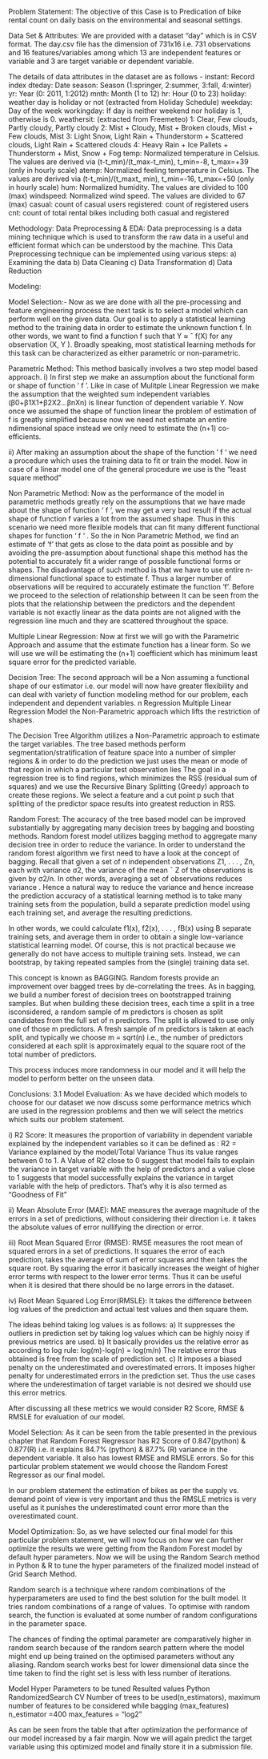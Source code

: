 Problem Statement:
The objective of this Case is to Predication of bike rental count on daily basis on the
environmental and seasonal settings.

Data Set & Attributes:
We are provided with a dataset “day” which is in CSV format.
The day.csv file has the dimension of 731x16 i.e. 731 observations and 16 features/variables among which
13 are independent features or variable and 3 are target variable or dependent variable.

The details of data attributes in the dataset are as follows -
instant: Record index
dteday: Date
season: Season (1:springer, 2:summer, 3:fall, 4:winter)
yr: Year (0: 2011, 1:2012)
mnth: Month (1 to 12)
hr: Hour (0 to 23)
holiday: weather day is holiday or not (extracted from Holiday Schedule)
weekday: Day of the week
workingday: If day is neither weekend nor holiday is 1, otherwise is 0.
weathersit: (extracted from Freemeteo)
1: Clear, Few clouds, Partly cloudy, Partly cloudy
2: Mist + Cloudy, Mist + Broken clouds, Mist + Few clouds, Mist
3: Light Snow, Light Rain + Thunderstorm + Scattered clouds, Light Rain + Scattered clouds
4: Heavy Rain + Ice Pallets + Thunderstorm + Mist, Snow + Fog
temp: Normalized temperature in Celsius. The values are derived via
(t-t_min)/(t_max-t_min),
t_min=-8, t_max=+39 (only in hourly scale)
atemp: Normalized feeling temperature in Celsius. The values are derived via
(t-t_min)/(t_maxt_
min), t_min=-16, t_max=+50 (only in hourly scale)
hum: Normalized humidity. The values are divided to 100 (max)
windspeed: Normalized wind speed. The values are divided to 67 (max)
casual: count of casual users
registered: count of registered users
cnt: count of total rental bikes including both casual and registered

Methodology:
Data Preprocessing & EDA:
Data preprocessing is a data mining technique which is used to transform the raw data in a
useful and efficient format which can be understood by the machine.
This Data Preprocessing technique can be implemented using various steps:
a) Examining the data
b) Data Cleaning
c) Data Transformation
d) Data Reduction

Modeling:

Model Selection:-
Now as we are done with all the pre-processing and feature engineering process the next task is to select a model which can perform well on the given data.
Our goal is to apply a statistical learning method to the training data in order to estimate the unknown function f. In other words, we want to find a function f such that 
Y ≈ ˆ f(X) for any observation (X, Y ). Broadly speaking, most statistical learning methods for this task can be characterized as either parametric or non-parametric.


Parametric Method: 
This method basically involves a two step model based approach.
i) In first step we make an assumption about the functional form or shape of function ‘ f ’. Like in case of Mulitple Linear Regression we make the assumption that the 
weighted sum independent variables (β0+β1X1+β2X2…βnXn) is linear function of dependent variable Y.
Now once we assumed the shape of function linear the problem of estimation of f is greatly simplified because now we need not estimate an entire ndimensional space instead
we only need to estimate the (n+1) co-efficients.

ii) After making an assumption about the shape of the function ‘ f ‘ we need a procedure which uses the training data to fit or train the model. Now in case of a linear model
one of the general procedure we use is the “least square method”

Non Parametric Method: 
Now as the performance of the model in parametric methods greatly rely on the assumptions that we have made about the shape of function ‘ f ‘, we may get a very bad result 
if the actual shape of function f varies a lot from the assumed shape. Thus in this scenario we need more flexible models that can fit many different functional shapes for 
function ‘ f ‘ . So the in Non Parametric Method, we find an estimate of ‘f’ that gets as close to the data point as possible and by avoiding the pre-assumption about 
functional shape this method has the potential to accurately fit a wider range of possible functional forms or shapes.
The disadvantage of such method is that we have to use entire n-dimensional functional space to estimate f. Thus a larger number of observations will be required
to accurately estimate the function ‘f’.
Before we proceed to the selection of relationship between It can be seen from the plots that the relationship between the predictors and the dependent variable is not exactly
linear as the data points are not aligned with the regression line much and they are scattered throughout the space.

Multiple Linear Regression:
Now at first we will go with the Parametric Approach and assume that the estimate function has a linear form. So we will use we will be estimating the (n+1) coefficient which 
has minimum least square error for the predicted variable.


Decision Tree:
The second approach will be a Non assuming a functional shape of our estimator i.e. our model will now have greater flexibility and can deal with variety of function modeling 
method for our problem, each independent and dependent variables. n Regression Multiple Linear Regression Model the Non-Parametric approach which lifts the restriction of shapes.




The Decision Tree Algorithm utilizes a Non-Parametric approach to estimate the
target variables. The tree based methods perform segmentation/stratification of
feature space into a number of simpler regions & in order to do the prediction we just
uses the mean or mode of that region in which a particular test observation lies
The goal in a regression tree is to find regions, which minimizes the RSS (residual
sum of squares) and we use the Recursive Binary Splitting (Greedy) approach to
create these regions.
We select a feature and a cut point p such that splitting of the predictor space results
into greatest reduction in RSS.

Random Forest:
The accuracy of the tree based model can be improved substantially by aggregating many decision trees by bagging and boosting methods.
Random forest model utilizes bagging method to aggregate many decision tree in order to reduce the variance.
In order to understand the random forest algorithm we first need to have a look at the concept of bagging.
Recall that given a set of n independent observations Z1, . . . , Zn, each with variance σ2, the variance of the mean ¯ Z of the observations is given by σ2/n. In other words,
averaging a set of observations reduces variance . Hence a natural way to reduce the variance and hence increase the prediction accuracy of a statistical learning method is to 
take many training sets from the population, build a separate prediction model using each training set, and average the resulting predictions.

In other words, we could calculate f1(x), f2(x), . . . , fB(x) using B separate training sets, and average them in order to obtain a single low-variance statistical learning
model. Of course, this is not practical because we generally do not have access to multiple training sets. Instead, we can bootstrap, by taking repeated samples from the (single)
training data set.

This concept is known as BAGGING.
Random forests provide an improvement over bagged trees by de-correlating the trees. As in bagging, we build a number forest of decision trees on bootstrapped training samples.
But when building these decision trees, each time a split in a tree isconsidered, a random sample of m predictors is chosen as split candidates from the full set of n predictors.
The split is allowed to use only one of those m predictors. A fresh sample of m predictors is taken at each split, and typically we choose m = sqrt(n) i.e., the number of 
predictors considered at each split is approximately equal to the square root of the total number of predictors.

This process induces more randomness in our model and it will help the model to perform better on the unseen data.

Conclusions:
3.1 Model Evaluation:
As we have decided which models to choose for our dataset we now discuss some performance metrics which are used in the regression problems and then we will select the metrics
which suits our problem statement.

i) R2 Score: It measures the proportion of variability in dependent variable explained by the independent variables so it can be defined as : 
R2 = Variance explained by the model/Total Variance
Thus its value ranges between 0 to 1. A Value of R2 close to 0 suggest that model fails to explain the variance in target variable with the help of predictors and a value close
to 1 suggests that model successfully  explains the variance in target variable with the help of predictors. That’s why it is also termed as “Goodness of Fit”

ii) Mean Absolute Error (MAE): MAE measures the average magnitude of the errors in a set of predictions, without considering their direction i.e. it takes the absolute values
of error nullifying the direction or error.

iii) Root Mean Squared Error (RMSE): RMSE measures the root mean of squared errors in a set of predictions. It squares the error of each prediction, takes the average of sum of
error squares and then takes the square root.
By squaring the error it basically increases the weight of higher error terms with respect to the lower error terms. Thus it can be useful when it is desired that there should
be no large errors in the dataset.

iv) Root Mean Squared Log Error(RMSLE): It takes the difference between log values of the prediction and actual test values and then square them.

The ideas behind taking log values is as follows:
a) It suppresses the outliers in prediction set by taking log values which can be highly noisy if previous metrics are used.
b) It basically provides us the relative error as according to log rule: log(m)-log(n) = log(m/n) The relative error thus obtained is free from the scale of prediction set.
c) It imposes a biased penalty on the underestimated and overestimated
errors. It imposes higher penalty for underestimated errors in the prediction set. Thus the use cases where the underestimation of target variable is not desired we should use 
this error metrics.

After discussing all these metrics we would consider R2 Score, RMSE & RMSLE for evaluation of our model.

Model Selection:
As it can be seen from the table presented in the previous chapter that Random Forest Regressor has R2 Score of 0.847(python) & 0.877(R) i.e. it explains 84.7%
(python) & 87.7% (R) variance in the dependent variable. It also has lowest RMSE and RMSLE errors. So for this particular problem statement we would choose the
Random Forest Regressor as our final model.

In our problem statement the estimation of bikes as per the supply vs. demand point of view is very important and thus the RMSLE metrics is very useful as it
punishes the underestimated count error more than the overestimated count.

Model Optimization:
So, as we have selected our final model for this particular problem statement, we will now focus on how we can further optimize the results we were getting from
the Random Forest model by default hyper parameters. Now we will be using the Random Search method in Python & R to tune the hyper parameters of the finalized model instead 
of Grid Search Method.

Random search is a technique where random combinations of the hyperparameters are used to find the best solution for the built model. It tries random combinations of a range of 
values. To optimise with random search, the function is evaluated at some number of random configurations in the parameter space.

The chances of finding the optimal parameter are comparatively higher in random search because of the random search pattern where the model might end up being trained on the
optimised parameters without any aliasing. Random search works best for lower dimensional data since the time taken to find the right set is less with less number of iterations.

Model Hyper Parameters to be tuned Resulted values Python RandomizedSearch CV Number of trees to be used(n_estimators), maximum number of features to be considered while bagging
(max_features) n_estimator =400 max_features = “log2”

As can be seen from the table that after optimization the performance of our model increased by a fair margin.
Now we will again predict the target variable using this optimized model and finally store it in a submission file.
